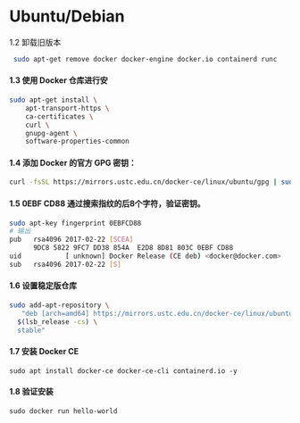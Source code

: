 # Ubuntu/Debian

1.2 卸载旧版本

```bash
 sudo apt-get remove docker docker-engine docker.io containerd runc
```

#### 1.3 使用 Docker 仓库进行安

```bash
sudo apt-get install \
    apt-transport-https \
    ca-certificates \
    curl \
    gnupg-agent \
    software-properties-common
```

#### 1.4 添加 Docker 的官方 GPG 密钥：

```bash
curl -fsSL https://mirrors.ustc.edu.cn/docker-ce/linux/ubuntu/gpg | sudo apt-key add -
```

#### 1.5 0EBF CD88 通过搜索指纹的后8个字符，验证密钥。

```bash
sudo apt-key fingerprint 0EBFCD88
# 输出
pub   rsa4096 2017-02-22 [SCEA]
      9DC8 5822 9FC7 DD38 854A  E2D8 8D81 803C 0EBF CD88
uid           [ unknown] Docker Release (CE deb) <docker@docker.com>
sub   rsa4096 2017-02-22 [S]
```

#### 1.6 设置稳定版仓库

```bash
sudo add-apt-repository \
   "deb [arch=amd64] https://mirrors.ustc.edu.cn/docker-ce/linux/ubuntu/ \
  $(lsb_release -cs) \
  stable"
```

#### 1.7 安装 Docker CE

```
sudo apt install docker-ce docker-ce-cli containerd.io -y
```

#### 1.8 验证安装

```
sudo docker run hello-world
```
